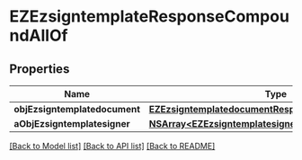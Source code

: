 # EZEzsigntemplateResponseCompoundAllOf

## Properties
Name | Type | Description | Notes
------------ | ------------- | ------------- | -------------
**objEzsigntemplatedocument** | [**EZEzsigntemplatedocumentResponse***](EZEzsigntemplatedocumentResponse.md) |  | [optional] 
**aObjEzsigntemplatesigner** | [**NSArray&lt;EZEzsigntemplatesignerResponseCompound&gt;***](EZEzsigntemplatesignerResponseCompound.md) |  | 

[[Back to Model list]](../README.md#documentation-for-models) [[Back to API list]](../README.md#documentation-for-api-endpoints) [[Back to README]](../README.md)


